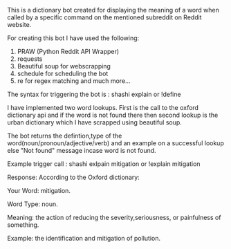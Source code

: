 This is a dictionary bot created for displaying the meaning of a word when called by a specific command on the mentioned subreddit on Reddit website.

For creating this bot I have used the following:
1. PRAW (Python Reddit API Wrapper)
2. requests
3. Beautiful soup for webscrapping 
4. schedule for scheduling the bot
5. re for regex matching and much more...



The syntax for triggering the bot is :
shashi explain <your word> or !define <your word>

I have implemented two word lookups.
First is the call to the oxford dictionary api and if the word is not found there then
second lookup is the urban dictionary which I have scrapped using beautiful soup.

The bot returns the defintion,type of the word(noun/pronoun/adjective/verb) and an example 
on a successful lookup else "Not found" message incase word is not found.

Example trigger call :
shashi exlpain mitigation or !explain mitigation

Response:
According to the Oxford dictionary:

Your Word: mitigation.

Word Type: noun.

Meaning: the action of reducing the severity,seriousness, or painfulness of something.

Example: the identification and mitigation of pollution.
